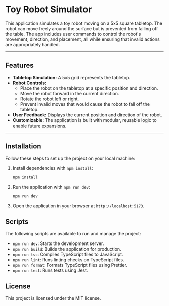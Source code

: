 # Toy Robot Simulator

This application simulates a toy robot moving on a 5x5 square tabletop. The robot can move freely around the surface but is prevented from falling off the table. The app includes user commands to control the robot's movement, direction, and placement, all while ensuring that invalid actions are appropriately handled.

---

## Features

- **Tabletop Simulation:** A 5x5 grid represents the tabletop.
- **Robot Controls:**
  - Place the robot on the tabletop at a specific position and direction.
  - Move the robot forward in the current direction.
  - Rotate the robot left or right.
  - Prevent invalid moves that would cause the robot to fall off the tabletop.
- **User Feedback:** Displays the current position and direction of the robot.
- **Customizable:** The application is built with modular, reusable logic to enable future expansions.

---

## Installation

Follow these steps to set up the project on your local machine:

1. Install dependencies with `npm install`:

   ```bash
   npm install
   ```

2. Run the application with `npm run dev`:

   ```bash
   npm run dev
   ```

3. Open the application in your browser at `http://localhost:5173`.

## Scripts

The following scripts are available to run and manage the project:

- `npm run dev`: Starts the development server.
- `npm run build`: Builds the application for production.
- `npm run tsc`: Compiles TypeScript files to JavaScript.
- `npm run lint`: Runs linting checks on TypeScript files.
- `npm run format`: Formats TypeScript files using Prettier.
- `npm run test`: Runs tests using Jest.

## License

This project is licensed under the MIT license.
